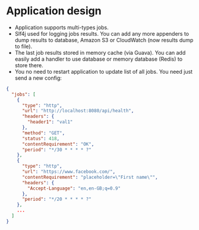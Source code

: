 
# Application design

* Application supports multi-types jobs.
* Slf4j used for logging jobs results. You can add any more appenders to dump results to database, Amazon S3 or CloudWatch (now results dump to file).
* The last job results stored in memory cache (via Guava). You can add easily add a handler to use database or memory database (Redis) to store there.  
* You no need to restart application to update list of all jobs. You need just send a new config:

```json
{
  "jobs": [
    {
      "type": "http",
      "url": "http://localhost:8080/api/health",
      "headers": {
        "header1": "val1"
      },
      "method": "GET",
      "status": 418,
      "contentRequirement": "OK",
      "period": "*/30 * * * * ?"
    },
    {
      "type": "http",
      "url": "https://www.facebook.com/",
      "contentRequirement": "placeholder=\"First name\"",
      "headers": {
        "Accept-Language": "en,en-GB;q=0.9"
      },
      "period": "*/20 * * * * ?"
    },
    ...
  ]
}
```
